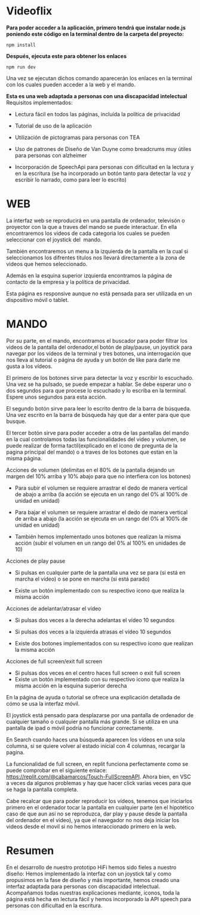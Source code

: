 # Videoflix

**Para poder acceder a la aplicación, primero tendrá que instalar node.js poniendo este código en la terminal dentro de la carpeta del proyecto:**

    npm install

**Después, ejecuta este para obtener los enlaces**

    npm run dev

Una vez se ejecutan dichos comando aparecerán los enlaces en la terminal con los cuales pueden acceder a la web y el mando.


**Esta es una web adaptada a personas con una discapacidad intelectual**
Requisitos implementados:

- Lectura fácil en todos las páginas, incluída la política de privacidad

- Tutorial de uso de la aplicación

- Utilización de pictogramas para personas con TEA 

- Uso de patrones de Diseño de Van Duyne como breadcrums muy útiles para personas con alzheimer

- Incorporación de SpeechApi para personas con dificultad en la lectura y en la escritura (se ha incorporado un botón tanto para detectar la voz y escribir lo narrado, como para leer lo escrito)



# WEB 
La interfaz web se reproducirá en una pantalla de ordenador, televisón o proyector con la que a traves del mando se puede interactuar.
En ella encontraremos los videos de cada categoria los cuales se pueden seleccionar con el joystick del  mando. 

También encontraremos un menu a la izquierda de la pantalla en la cual si seleccionamos los difrentes titulos nos llevará directamente a la zona de videos que hemos seleccionado.

Además en la esquina superior izquierda encontramos la página de contacto de la empresa y la política de privacidad. 

Esta página es responsive aunque no está pensada para ser utilizada en un dispositivo móvil o tablet. 


# MANDO
Por su parte, en el mando, encontramos el buscador para poder filtrar los videos de la pantalla del ordenador,el botón de play/pause, un joystick para navegar por los vídeos de la terminal y 
tres botones, una interrogación que nos lleva al tutorial o página de ayuda y un botón de like para darle me gusta a los vídeos. 

El primero de los botones sirve para detectar la voz y escribir lo escuchado. Una vez se ha pulsado, se puede empezar a hablar. Se debe esperar uno o dos segundos para que procese lo escuchado y lo escriba en la terminal. Espere unos segundos para esta acción. 

El segundo botón sirve para leer lo escrito dentro de la barra de búsqueda. Una vez escrito en la barra de búsqueda hay que dar a enter para que que busque.

El tercer botón sirve para poder acceder a otra de las pantallas del mando en la cual controlamos todas las funcionalidades del video y volumen, se puede realizar de forma tactil(explicado en el icono de pregunta de la pagina principal del mando) o a traves de los botones que estan en la misma página.

Acciones de volumen (delimitas en el 80% de la pantalla dejando un margen del 10% arriba y 10% abajo para que no interfiera con los botones)

- Para subir el volumen se requiere arrastrar el dedo de manera vertical de abajo a arriba (la acción se ejecuta en un rango del 0% al 100% de unidad en unidad)
- Para bajar el volumen se requiere arrastrar el dedo de manera vertical de arriba a abajo (la acción se ejecuta en un rango del 0% al 100% de unidad en unidad)

- También hemos implementado unos botones que realizan la misma acción (subir el volumen  en un rango del 0% al 100% en unidades de 10)

Acciones de play pause

- Si pulsas en cualquier parte de la pantalla una vez se para (si está en marcha el video) o se pone en marcha (si está parado)
    
- Existe un botón implementado con su respectivo icono que realiza la misma acción


Acciones de adelantar/atrasar el vídeo 

- Si pulsas dos veces a la derecha adelantas el vídeo 10 segundos
- Si pulsas dos veces a la izquierda atrasas el vídeo 10 segundos

- Existe dos botones implementados con su respectivo icono que realizan la misma acción

Acciones de full screen/exit full screen 

- Si pulsas dos veces en el centro haces full screen o exit full screen
- Existe un botón implementado con su respectivo icono que realiza la misma acción en la esquina superior derecha


En la página de ayuda o tutorial se ofrece una explicación detallada de cómo se usa la interfaz móvil. 

El joystick está pensado para desplazarse por una pantalla de ordenador de cualquier tamaño o cualquier pantalla más grande. Si se utiliza en una pantalla de ipad o móvil podría no funcionar correctamente. 

En Search cuando haces una búsqueda aparecen los vídeos en una sola columna, si se quiere volver al estado inicial con 4 columnas, recargar la pagina.

La funcionalidad de full screen, en replit funciona perfectamente como se puede comprobar en el siguiente enlace: https://replit.com/@cabamarcos/Touch-FullScreenAPI. Ahora bien, en VSC a veces da algunos problemas y hay que hacer click varias veces para que se haga la pantalla completa. 

Cabe recalcar que para poder reproducir los vídeos, tenemos que iniciarlos primero en el ordenador tocar la pantalla en cualquier parte (en el hipotético caso de que aun así no se reproduzca, dar play y pause desde la pantalla del ordenador en el vídeo), ya que el navegador no nos deja iniciar los videos desde el movil si no hemos interaccionado primero en la web.




# Resumen
En el desarrollo de nuestro prototipo HiFi hemos sido fieles a nuestro diseño:
Hemos implementado la interfaz con un joystick tal y como propusimos en la fase de diseño 
y más importante, hemos creado una interfaz adaptada para personas con discapacidad intelectual. 
Acompañamos todas nuestras explicaciones mediante, iconos, toda la página está hecha en lectura fácil 
y hemos incorporado la API speech para personas con dificultad en la escritura.

